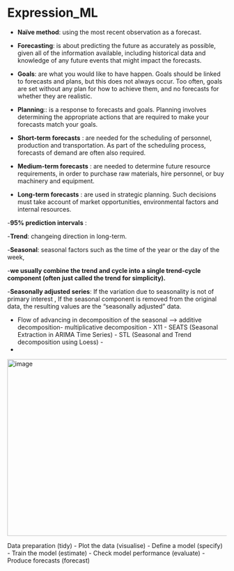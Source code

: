 # Expression_ML
- **Naïve method**: using the most recent observation as a forecast. 

- **Forecasting**: is about predicting the future as accurately as possible, given all of the information available, including historical data and knowledge of any future events that might impact the forecasts.

- **Goals**: are what you would like to have happen. Goals should be linked to forecasts and plans, but this does not always occur. Too often, goals are set without any plan for how to achieve them, and no forecasts for whether they are realistic.

- **Planning**:: is a response to forecasts and goals. Planning involves determining the appropriate actions that are required to make your forecasts match your goals.

- **Short-term forecasts** : are needed for the scheduling of personnel, production and transportation. As part of the scheduling process, forecasts of demand are often also required.
  
- **Medium-term forecasts** : are needed to determine future resource requirements, in order to purchase raw materials, hire personnel, or buy machinery and equipment.

- **Long-term forecasts** : are used in strategic planning. Such decisions must take account of market opportunities, environmental factors and internal resources.  

-**95% prediction intervals** : 

-**Trend**: changeing direction in long-term.

-**Seasonal**: seasonal factors such as the time of the year or the day of the week, 

-**we usually combine the trend and cycle into a single trend-cycle component (often just called the trend for simplicity).**

-**Seasonally adjusted series**: If the variation due to seasonality is not of primary interest , If the seasonal component is removed from the original data, the resulting values are the “seasonally adjusted” data.

- Flow of advancing in decomposition of the seasonal -->  additive decomposition- multiplicative decomposition - X11 - SEATS (Seasonal Extraction in ARIMA Time Series) - STL (Seasonal and Trend decomposition using Loess) -
-  
<img width="1090" height="406" alt="image" src="https://github.com/user-attachments/assets/e96be64a-7572-462c-981f-848306ff33cf" />

Data preparation (tidy) - Plot the data (visualise) - Define a model (specify) - Train the model (estimate) - Check model performance (evaluate) - Produce forecasts (forecast)
